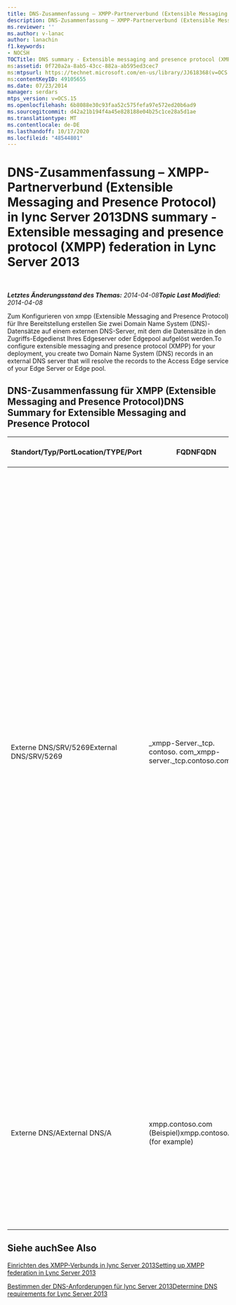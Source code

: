 ```yaml
---
title: DNS-Zusammenfassung – XMPP-Partnerverbund (Extensible Messaging and Presence Protocol)
description: DNS-Zusammenfassung – XMPP-Partnerverbund (Extensible Messaging and Presence Protocol).
ms.reviewer: ''
ms.author: v-lanac
author: lanachin
f1.keywords:
- NOCSH
TOCTitle: DNS summary - Extensible messaging and presence protocol (XMPP) federation
ms:assetid: 0f720a2a-8ab5-43cc-882a-ab595ed3cec7
ms:mtpsurl: https://technet.microsoft.com/en-us/library/JJ618368(v=OCS.15)
ms:contentKeyID: 49105655
ms.date: 07/23/2014
manager: serdars
mtps_version: v=OCS.15
ms.openlocfilehash: 6b8088e30c93faa52c575fefa97e572ed20b6ad9
ms.sourcegitcommit: d42a21b194f4a45e828188e04b25c1ce28a5d1ae
ms.translationtype: MT
ms.contentlocale: de-DE
ms.lasthandoff: 10/17/2020
ms.locfileid: "48544801"
---
```

# <a name="dns-summary---extensible-messaging-and-presence-protocol-xmpp-federation-in-lync-server-2013"></a><span data-ttu-id="4e5a0-103">DNS-Zusammenfassung – XMPP-Partnerverbund (Extensible Messaging and Presence Protocol) in lync Server 2013</span><span class="sxs-lookup"><span data-stu-id="4e5a0-103">DNS summary - Extensible messaging and presence protocol (XMPP) federation in Lync Server 2013</span></span>

<div data-xmlns="http://www.w3.org/1999/xhtml">

<div class="topic" data-xmlns="http://www.w3.org/1999/xhtml" data-msxsl="urn:schemas-microsoft-com:xslt" data-cs="https://msdn.microsoft.com/">

<div data-asp="https://msdn2.microsoft.com/asp">



</div>

<div id="mainSection">

<div id="mainBody">

<span> </span>

<span data-ttu-id="4e5a0-104">_**Letztes Änderungsstand des Themas:** 2014-04-08_</span><span class="sxs-lookup"><span data-stu-id="4e5a0-104">_**Topic Last Modified:** 2014-04-08_</span></span>

<span data-ttu-id="4e5a0-105">Zum Konfigurieren von xmpp (Extensible Messaging and Presence Protocol) für Ihre Bereitstellung erstellen Sie zwei Domain Name System (DNS)-Datensätze auf einem externen DNS-Server, mit dem die Datensätze in den Zugriffs-Edgedienst Ihres Edgeserver oder Edgepool aufgelöst werden.</span><span class="sxs-lookup"><span data-stu-id="4e5a0-105">To configure extensible messaging and presence protocol (XMPP) for your deployment, you create two Domain Name System (DNS) records in an external DNS server that will resolve the records to the Access Edge service of your Edge Server or Edge pool.</span></span>

<div>

## <a name="dns-summary-for-extensible-messaging-and-presence-protocol"></a><span data-ttu-id="4e5a0-106">DNS-Zusammenfassung für XMPP (Extensible Messaging and Presence Protocol)</span><span class="sxs-lookup"><span data-stu-id="4e5a0-106">DNS Summary for Extensible Messaging and Presence Protocol</span></span>


<table>
<colgroup>
<col style="width: 25%" />
<col style="width: 25%" />
<col style="width: 25%" />
<col style="width: 25%" />
</colgroup>
<thead>
<tr class="header">
<th><span data-ttu-id="4e5a0-107">Standort/Typ/Port</span><span class="sxs-lookup"><span data-stu-id="4e5a0-107">Location/TYPE/Port</span></span></th>
<th><span data-ttu-id="4e5a0-108">FQDN</span><span class="sxs-lookup"><span data-stu-id="4e5a0-108">FQDN</span></span></th>
<th><span data-ttu-id="4e5a0-109">IP-Adresse/FQDN-Hosteintrag</span><span class="sxs-lookup"><span data-stu-id="4e5a0-109">IP address/FQDN host record</span></span></th>
<th><span data-ttu-id="4e5a0-110">Zugeordnet zu/Kommentar</span><span class="sxs-lookup"><span data-stu-id="4e5a0-110">Maps to/Comments</span></span></th>
</tr>
</thead>
<tbody>
<tr class="odd">
<td><p><span data-ttu-id="4e5a0-111">Externe DNS/SRV/5269</span><span class="sxs-lookup"><span data-stu-id="4e5a0-111">External DNS/SRV/5269</span></span></p></td>
<td><p><span data-ttu-id="4e5a0-112">_xmpp-Server._tcp. contoso. com</span><span class="sxs-lookup"><span data-stu-id="4e5a0-112">_xmpp-server._tcp.contoso.com</span></span></p></td>
<td><p><span data-ttu-id="4e5a0-113">xmpp.contoso.com</span><span class="sxs-lookup"><span data-stu-id="4e5a0-113">xmpp.contoso.com</span></span></p></td>
<td><p><span data-ttu-id="4e5a0-114">Externe XMPP-Proxyschnittstelle im Zugriffs-Edgedienst oder Edgepool. Wiederholen Sie den Vorgang bei Bedarf für alle internen SIP-Domänen mit lync-aktivierten Benutzern, bei denen Kontakt mit XMPP-Kontakten über die Konfiguration der Richtlinie für den externen Zugriff über eine globale Richtlinie, eine Standortrichtlinie, in der sich der Benutzer befindet, oder eine auf den lync-aktivierten Benutzer angewendete Benutzerrichtlinie zulässig ist.</span><span class="sxs-lookup"><span data-stu-id="4e5a0-114">XMPP proxy external interface on the Access Edge service or Edge pool.Repeat as necessary for all internal SIP domains with Lync enabled users where contact with XMPP contacts is allowed through the configuration of the External Access Policy through a global policy, site policy where the user is located, or user policy applied to the Lync-enabled user.</span></span> <span data-ttu-id="4e5a0-115">Eine zulässige XMPP-Domäne muss auch in der XMPP-Verbundpartner Richtlinie konfiguriert werden.</span><span class="sxs-lookup"><span data-stu-id="4e5a0-115">An allowed XMPP domain must also be configured in the XMPP Federated Partners policy.</span></span> <span data-ttu-id="4e5a0-116">Weitere Informationen finden Sie Unterthemen in <strong>Siehe auch</strong> .</span><span class="sxs-lookup"><span data-stu-id="4e5a0-116">See topics in <strong>See Also</strong> for additional details</span></span></p></td>
</tr>
<tr class="even">
<td><p><span data-ttu-id="4e5a0-117">Externe DNS/A</span><span class="sxs-lookup"><span data-stu-id="4e5a0-117">External DNS/A</span></span></p></td>
<td><p><span data-ttu-id="4e5a0-118">xmpp.contoso.com (Beispiel)</span><span class="sxs-lookup"><span data-stu-id="4e5a0-118">xmpp.contoso.com (for example)</span></span></p></td>
<td><p><span data-ttu-id="4e5a0-119">IP-Adresse Zugriffs-Edgedienst auf Ihrem Edgeserver oder Edgepool Hosting XMPP-Proxy</span><span class="sxs-lookup"><span data-stu-id="4e5a0-119">IP address of Access Edge service on your Edge Server or Edge pool hosting XMPP proxy</span></span></p></td>
<td><p><span data-ttu-id="4e5a0-120">Verweist auf die Zugriffs-Edgedienst oder Edgepool, die den XMPP-Proxydienst hosten.</span><span class="sxs-lookup"><span data-stu-id="4e5a0-120">Points to the Access Edge service or Edge pool that hosts the XMPP proxy service.</span></span> <span data-ttu-id="4e5a0-121">Der SRV-Eintrag, den Sie erstellen, verweist normalerweise auf diesen Hosteintrag (A oder AAAA).</span><span class="sxs-lookup"><span data-stu-id="4e5a0-121">Typically, the SRV record that you create will point to this host (A or AAAA) record</span></span></p></td>
</tr>
</tbody>
</table>


</div>

<div>

## <a name="see-also"></a><span data-ttu-id="4e5a0-122">Siehe auch</span><span class="sxs-lookup"><span data-stu-id="4e5a0-122">See Also</span></span>


[<span data-ttu-id="4e5a0-123">Einrichten des XMPP-Verbunds in lync Server 2013</span><span class="sxs-lookup"><span data-stu-id="4e5a0-123">Setting up XMPP federation in Lync Server 2013</span></span>](lync-server-2013-setting-up-xmpp-federation.md)  


[<span data-ttu-id="4e5a0-124">Bestimmen der DNS-Anforderungen für lync Server 2013</span><span class="sxs-lookup"><span data-stu-id="4e5a0-124">Determine DNS requirements for Lync Server 2013</span></span>](lync-server-2013-determine-dns-requirements.md)  
  

</div>

</div>

<span> </span>

</div>

</div>

</div>

